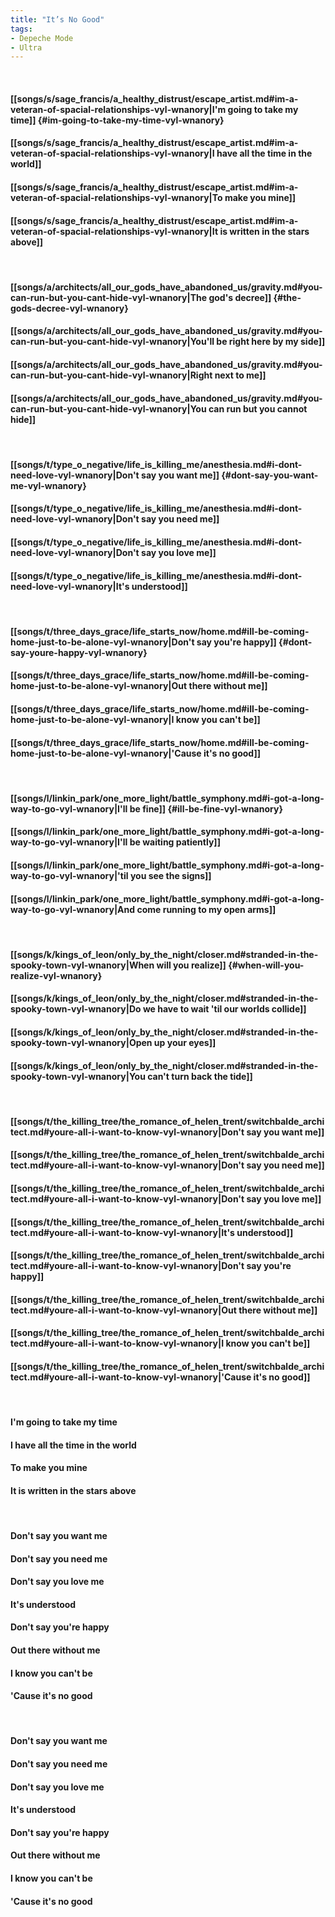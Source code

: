 ```yaml
---
title: "It’s No Good"
tags:
- Depeche Mode
- Ultra
---
```

&nbsp;
#### [[songs/s/sage_francis/a_healthy_distrust/escape_artist.md#im-a-veteran-of-spacial-relationships-vyl-wnanory|I'm going to take my time]] {#im-going-to-take-my-time-vyl-wnanory}
#### [[songs/s/sage_francis/a_healthy_distrust/escape_artist.md#im-a-veteran-of-spacial-relationships-vyl-wnanory|I have all the time in the world]]
#### [[songs/s/sage_francis/a_healthy_distrust/escape_artist.md#im-a-veteran-of-spacial-relationships-vyl-wnanory|To make you mine]]
#### [[songs/s/sage_francis/a_healthy_distrust/escape_artist.md#im-a-veteran-of-spacial-relationships-vyl-wnanory|It is written in the stars above]]
&nbsp;
#### [[songs/a/architects/all_our_gods_have_abandoned_us/gravity.md#you-can-run-but-you-cant-hide-vyl-wnanory|The god's decree]] {#the-gods-decree-vyl-wnanory}
#### [[songs/a/architects/all_our_gods_have_abandoned_us/gravity.md#you-can-run-but-you-cant-hide-vyl-wnanory|You'll be right here by my side]]
#### [[songs/a/architects/all_our_gods_have_abandoned_us/gravity.md#you-can-run-but-you-cant-hide-vyl-wnanory|Right next to me]]
#### [[songs/a/architects/all_our_gods_have_abandoned_us/gravity.md#you-can-run-but-you-cant-hide-vyl-wnanory|You can run but you cannot hide]]
&nbsp;
#### [[songs/t/type_o_negative/life_is_killing_me/anesthesia.md#i-dont-need-love-vyl-wnanory|Don't say you want me]] {#dont-say-you-want-me-vyl-wnanory}
#### [[songs/t/type_o_negative/life_is_killing_me/anesthesia.md#i-dont-need-love-vyl-wnanory|Don't say you need me]]
#### [[songs/t/type_o_negative/life_is_killing_me/anesthesia.md#i-dont-need-love-vyl-wnanory|Don't say you love me]]
#### [[songs/t/type_o_negative/life_is_killing_me/anesthesia.md#i-dont-need-love-vyl-wnanory|It's understood]]
&nbsp;
#### [[songs/t/three_days_grace/life_starts_now/home.md#ill-be-coming-home-just-to-be-alone-vyl-wnanory|Don't say you're happy]] {#dont-say-youre-happy-vyl-wnanory}
#### [[songs/t/three_days_grace/life_starts_now/home.md#ill-be-coming-home-just-to-be-alone-vyl-wnanory|Out there without me]]
#### [[songs/t/three_days_grace/life_starts_now/home.md#ill-be-coming-home-just-to-be-alone-vyl-wnanory|I know you can't be]]
#### [[songs/t/three_days_grace/life_starts_now/home.md#ill-be-coming-home-just-to-be-alone-vyl-wnanory|'Cause it's no good]]
&nbsp;
#### [[songs/l/linkin_park/one_more_light/battle_symphony.md#i-got-a-long-way-to-go-vyl-wnanory|I'll be fine]] {#ill-be-fine-vyl-wnanory}
#### [[songs/l/linkin_park/one_more_light/battle_symphony.md#i-got-a-long-way-to-go-vyl-wnanory|I'll be waiting patiently]]
#### [[songs/l/linkin_park/one_more_light/battle_symphony.md#i-got-a-long-way-to-go-vyl-wnanory|'til you see the signs]]
#### [[songs/l/linkin_park/one_more_light/battle_symphony.md#i-got-a-long-way-to-go-vyl-wnanory|And come running to my open arms]]
&nbsp;
#### [[songs/k/kings_of_leon/only_by_the_night/closer.md#stranded-in-the-spooky-town-vyl-wnanory|When will you realize]] {#when-will-you-realize-vyl-wnanory}
#### [[songs/k/kings_of_leon/only_by_the_night/closer.md#stranded-in-the-spooky-town-vyl-wnanory|Do we have to wait 'til our worlds collide]]
#### [[songs/k/kings_of_leon/only_by_the_night/closer.md#stranded-in-the-spooky-town-vyl-wnanory|Open up your eyes]]
#### [[songs/k/kings_of_leon/only_by_the_night/closer.md#stranded-in-the-spooky-town-vyl-wnanory|You can't turn back the tide]]
&nbsp;
#### [[songs/t/the_killing_tree/the_romance_of_helen_trent/switchbalde_architect.md#youre-all-i-want-to-know-vyl-wnanory|Don't say you want me]]
#### [[songs/t/the_killing_tree/the_romance_of_helen_trent/switchbalde_architect.md#youre-all-i-want-to-know-vyl-wnanory|Don't say you need me]]
#### [[songs/t/the_killing_tree/the_romance_of_helen_trent/switchbalde_architect.md#youre-all-i-want-to-know-vyl-wnanory|Don't say you love me]]
#### [[songs/t/the_killing_tree/the_romance_of_helen_trent/switchbalde_architect.md#youre-all-i-want-to-know-vyl-wnanory|It's understood]]
#### [[songs/t/the_killing_tree/the_romance_of_helen_trent/switchbalde_architect.md#youre-all-i-want-to-know-vyl-wnanory|Don't say you're happy]]
#### [[songs/t/the_killing_tree/the_romance_of_helen_trent/switchbalde_architect.md#youre-all-i-want-to-know-vyl-wnanory|Out there without me]]
#### [[songs/t/the_killing_tree/the_romance_of_helen_trent/switchbalde_architect.md#youre-all-i-want-to-know-vyl-wnanory|I know you can't be]]
#### [[songs/t/the_killing_tree/the_romance_of_helen_trent/switchbalde_architect.md#youre-all-i-want-to-know-vyl-wnanory|'Cause it's no good]]
&nbsp;
#### I'm going to take my time
#### I have all the time in the world
#### To make you mine
#### It is written in the stars above
&nbsp;
#### Don't say you want me
#### Don't say you need me
#### Don't say you love me
#### It's understood
#### Don't say you're happy
#### Out there without me
#### I know you can't be
#### 'Cause it's no good
&nbsp;
#### Don't say you want me
#### Don't say you need me
#### Don't say you love me
#### It's understood
#### Don't say you're happy
#### Out there without me
#### I know you can't be
#### 'Cause it's no good
